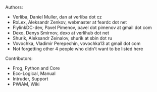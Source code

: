 Authors:

* Verliba, Daniel Muller, dan at verliba dot cz
* RoLex, Aleksandr Zenkov, webmaster at feardc dot net
* FlylinkDC-dev, Pavel Pimenov, pavel dot pimenov at gmail dot com
* Dexo, Denys Smirnov, dexo at verlihub dot net
* Shurik, Aleksandr Zeinalov, shurik at sbin dot ru
* Vovochka, Vladimir Perepechin, vovochka13 at gmail dot com
* Not forgetting other 4 people who didn't want to be listed here

Contributors:

* Frog, Python and Core
* Eco-Logical, Manual
* Intruder, Support
* PWiAM, Wiki
